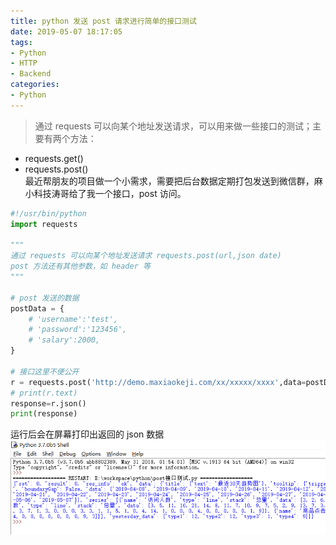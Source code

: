 ```yaml
---
title: python 发送 post 请求进行简单的接口测试
date: 2019-05-07 18:17:05
tags:
- Python
- HTTP
- Backend
categories:
- Python
---
```


> 通过 requests 可以向某个地址发送请求，可以用来做一些接口的测试；主要有两个方法：  
- requests.get()
- requests.post()  
最近帮朋友的项目做一个小需求，需要把后台数据定期打包发送到微信群，麻小科技涛哥给了我一个接口，post 访问。

<!--more-->

```python
#!/usr/bin/python
import requests

"""
通过 requests 可以向某个地址发送请求 requests.post(url,json date)
post 方法还有其他参数，如 header 等
"""

# post 发送的数据
postData = {
    # 'username':'test',
    # 'password':'123456',
    # 'salary':2000,
}

# 接口这里不便公开
r = requests.post('http://demo.maxiaokeji.com/xx/xxxxx/xxxx',data=postData)
# print(r.text)
response=r.json()
print(response)
```
运行后会在屏幕打印出返回的 json 数据
![返回数据](images/1.png)